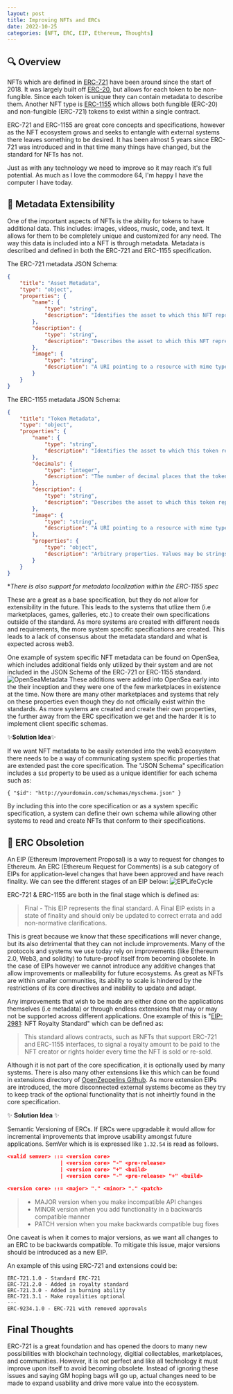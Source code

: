 ```yaml
---
layout: post
title: Improving NFTs and ERCs
date: 2022-10-25
categories: [NFT, ERC, EIP, Ethereum, Thoughts]
---
```

## 🔍 Overview
NFTs which are defined in [ERC-721](https://eips.ethereum.org/EIPS/eip-721) have been around since the start of 2018. It was largely built off [ERC-20](https://eips.ethereum.org/EIPS/eip-20), but allows for each token to be non-fungible. Since each token is unique they can contain metadata to describe them. Another NFT type is [ERC-1155](https://eips.ethereum.org/EIPS/eip-1155) which allows both fungible (ERC-20) and non-fungible (ERC-721) tokens to exist within a single contract.

ERC-721 and ERC-1155 are great core concepts and specifications, however as the NFT ecosystem grows and seeks to entangle with external systems there leaves something to be desired. It has been almost 5 years since ERC-721 was introduced and in that time many things have changed, but the standard for NFTs has not. 

Just as with any technology we need to improve so it may reach it's full potential. As much as I love the commodore 64, I'm happy I have the computer I have today.


## 💢 Metadata Extensibility
One of the important aspects of NFTs is the ability for tokens to have additional data. This includes: images, videos, music, code, and text. It allows for them to be completely unique and customized for any need. The way this data is included into a NFT is through metadata. Metadata is described and defined in both the ERC-721 and ERC-1155 specification.

The ERC-721 metadata JSON Schema:
```json
{
    "title": "Asset Metadata",
    "type": "object",
    "properties": {
        "name": {
            "type": "string",
            "description": "Identifies the asset to which this NFT represents"
        },
        "description": {
            "type": "string",
            "description": "Describes the asset to which this NFT represents"
        },
        "image": {
            "type": "string",
            "description": "A URI pointing to a resource with mime type image/* representing the asset to which this NFT represents. Consider making any images at a width between 320 and 1080 pixels and aspect ratio between 1.91:1 and 4:5 inclusive."
        }
    }
}
```
The ERC-1155 metadata JSON Schema:
```json
{
    "title": "Token Metadata",
    "type": "object",
    "properties": {
        "name": {
            "type": "string",
            "description": "Identifies the asset to which this token represents"
        },
        "decimals": {
            "type": "integer",
            "description": "The number of decimal places that the token amount should display - e.g. 18, means to divide the token amount by 1000000000000000000 to get its user representation."
        },
        "description": {
            "type": "string",
            "description": "Describes the asset to which this token represents"
        },
        "image": {
            "type": "string",
            "description": "A URI pointing to a resource with mime type image/* representing the asset to which this token represents. Consider making any images at a width between 320 and 1080 pixels and aspect ratio between 1.91:1 and 4:5 inclusive."
        },
        "properties": {
            "type": "object",
            "description": "Arbitrary properties. Values may be strings, numbers, object or arrays."
        }
    }
}
```
**There is also support for metadata localization within the ERC-1155 spec*

These are a great as a base specification, but they do not allow for extensibility in the future. This leads to the systems that utlize them (i.e marketplaces, games, galleries, etc.) to create their own specifications outside of the standard. As more systems are created with different needs and requirements, the more system specific specifications are created. This leads to a lack of consensus about the metadata standard and what is expected across web3.

One example of system specific NFT metadata can be found on OpenSea, which includes additional fields only utilized by their system and are not included in the JSON Schema of the ERC-721 or ERC-1155 standard.
![OpenSeaMetadata](/assets/images/os-metadata.png)
These additions were added into OpenSea early into the their inception and they were one of the few marketplaces in existence at the time. Now there are many other marketplaces and systems that rely on these properties even though they do not officially exist within the standards. As more systems are created and create their own properties, the further away from the ERC specification we get and the harder it is to implement client specific schemas.

✨**Solution Idea**✨

If we want NFT metadata to be easily extended into the web3 ecosystem there needs to be a way of communicating system specific properties that are extended past the core specification. The "JSON Schema" specification includes a `$id` property to be used as a unique identifier for each schema such as:

`{ "$id": "http://yourdomain.com/schemas/myschema.json" }`

By including this into the core specification or as a system specific specification, a system can define their own schema while allowing other systems to read and create NFTs that conform to their specifications.

## 💢 ERC Obsoletion
An EIP (Ethereum Improvement Proposal) is a way to request for changes to Ethereum. An ERC (Ethereum Request for Comments) is a sub category of EIPs for application-level changes that have been approved and have reach finality.
We can see the different stages of an EIP below: 
![EIPLifeCycle](/assets/images/EIP-lifecycle.jpg)

ERC-721 & ERC-1155 are both in the final stage which is defined as:
>Final - This EIP represents the final standard. A Final EIP exists in a state of finality and should only be updated to correct errata and add non-normative clarifications.

This is great because we know that these specifications will never change, but its also detrimental that they can not include improvements. Many of the protocols and systems we use today rely on improvements (like Ethereum 2.0, Web3, and solidity) to future-proof itself from becoming obsolete. In the case of EIPs however we cannot introduce any additive changes that allow improvements or malleability for future ecosystems. As great as NFTs are within smaller communities, its ability to scale is hindered by the restrictions of its core directives and inability to update and adapt.

Any improvements that wish to be made are either done on the applications themselves (i.e metadata) or through endless extensions that may or may not be supported across different applications. One example of this is "[EIP-2981](https://eips.ethereum.org/EIPS/eip-2981): NFT Royalty Standard" which can be defined as:
> This standard allows contracts, such as NFTs that support ERC-721 and ERC-1155 interfaces, to signal a royalty amount to be paid to the NFT creator or rights holder every time the NFT is sold or re-sold.

Although it is not part of the core specification, it is optionally used by many systems. There is also many other extensions like this which can be found in extensions directory of [OpenZeppelins Github](https://github.com/OpenZeppelin/openzeppelin-contracts/tree/master/contracts/token/ERC721/extensions). As more extension EIPs are introduced, the more disconnected external systems become as they try to keep track of the optional functionality that is not inheirtly found in the core specification. 

✨ **Solution Idea** ✨

Semantic Versioning of ERCs. If ERCs were upgradable it would allow for incremental improvements that improve usability amongst future applications. SemVer which is is expressed like `1.32.54` is read as follows.
```json
<valid semver> ::= <version core>
                 | <version core> "-" <pre-release>
                 | <version core> "+" <build>
                 | <version core> "-" <pre-release> "+" <build>

<version core> ::= <major> "." <minor> "." <patch>
```
>- MAJOR version when you make incompatible API changes
>- MINOR version when you add functionality in a backwards compatible manner
>- PATCH version when you make backwards compatible bug fixes

One caveat is when it comes to major versions, as we want all changes to an ERC to be backwards compatible. To mitigate this issue, major versions should be introduced as a new EIP.

An example of this using ERC-721 and extensions could be:

```
ERC-721.1.0 - Standard ERC-721
ERC-721.2.0 - Added in royalty standard
ERC-721.3.0 - Added in burning ability
ERC-721.3.1 - Make royalities optional
---
ERC-9234.1.0 - ERC-721 with removed approvals
```

## Final Thoughts
ERC-721 is a great foundation and has opened the doors to many new possibilities with blockchain technology, digitial collectables, marketplaces, and communities. However, it is not perfect and like all technology it must improve upon itself to avoid becoming obsolete. Instead of ignoring these issues and saying GM hoping bags will go up, actual changes need to be made to expand usability and drive more value into the ecosystem.
